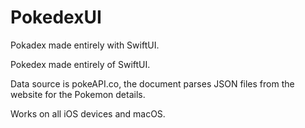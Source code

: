 # PokedexUI
Pokadex made entirely with SwiftUI.

Pokedex made entirely of SwiftUI.

Data source is pokeAPI.co, the document parses JSON files from the website for the Pokemon details.

Works on all iOS devices and macOS.
